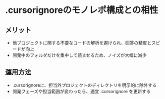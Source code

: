 # .cursorignoreのモノレポ構成との相性

## メリット
- 他プロジェクトに関する不要なコードの解析を避けられ、回答の精度とスピードが向上
- 開発中のフォルダだけを集中して読ませるため、ノイズが大幅に減少

## 運用方法
- .cursorignoreに、担当外プロジェクトのディレクトリを明示的に除外する
- 開発フェーズや担当範囲が変わったら、適宜 .cursorignore を更新する
